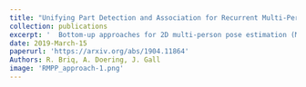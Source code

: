 ```yaml
---
title: "Unifying Part Detection and Association for Recurrent Multi-Person Pose Estimation"
collection: publications
excerpt: '	Bottom-up approaches for 2D multi-person pose estimation (MPPE) detect joints collectively without distinguishing individuals. Associating the joints to individuals is not part of the learning algorithm and is performed in a post-processing step that relies on sophisticated heuristics. We propose a learning-based model that performs joint detection and association simultaneously, thereby eliminating the need for further post-processing. The approach consists of two stages, in the first stage low-level features are extracted, and in the second stage we introduce a recurrent neural network (RNN) which takes the low-level features as input and predicts the heatmaps of a single person's joints in each iteration. In addition, the network learns a stopping criterion in order to halt once it has identified all individuals in an image. Our approach is generic and can be combined with any bottom-up approach. We evaluate our model on the challenging MSCOCO and OCHuman datasets and obtain an improvement over the baseline, in which association is heuristic-based and and takes no part in the learning. On OCHuman, which contains severe occlusions, we achieve state-of-the-art results even compared to top-down approaches. Our results demonstrate the advantage of a learning-based detection and association framework, and bottom-up approaches over top-down approaches in challenging scenarios.'
date: 2019-March-15
paperurl: 'https://arxiv.org/abs/1904.11864'
Authors: R. Briq, A. Doering, J. Gall
image: 'RMPP_approach-1.png'
---
```

